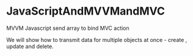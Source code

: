 JavaScriptAndMVVMandMVC
=======================

MVVM Javascript send array to bind MVC action

We will show how to transmit data for multiple objects at once - create , update and delete.
